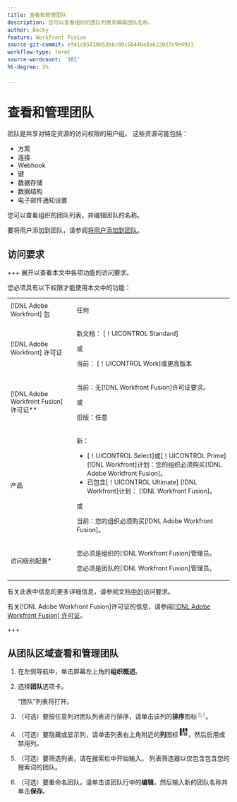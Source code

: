 ```yaml
---
title: 查看和管理团队
description: 您可以查看组织的团队列表并编辑团队名称。
author: Becky
feature: Workfront Fusion
source-git-commit: ef41c85010b53bbc80c5b44ba8a622027c9e4911
workflow-type: tm+mt
source-wordcount: '301'
ht-degree: 3%

---
```


# 查看和管理团队

团队是共享对特定资源的访问权限的用户组。 这些资源可能包括：

* 方案
* 连接
* Webhook
* 键
* 数据存储
* 数据结构
* 电子邮件通知设置

您可以查看组织的团队列表，并编辑团队的名称。

要将用户添加到团队，请参阅[将用户添加到团队](/help/workfront-fusion/set-up-and-manage-workfront-fusion/set-up-and-manage-orgs-and-teams/set-up-orgs-teams-and-users/add-a-user-to-a-team.md)。

## 访问要求

+++ 展开以查看本文中各项功能的访问要求。

您必须具有以下权限才能使用本文中的功能：

<table style="table-layout:auto">
 <col> 
 <col> 
 <tbody> 
  <tr> 
   <td role="rowheader">[!DNL Adobe Workfront] 包</td> 
   <td> <p>任何</p> </td> 
  </tr> 
  <tr data-mc-conditions=""> 
   <td role="rowheader">[!DNL Adobe Workfront] 许可证</td> 
   <td> <p>新文档： [！UICONTROL Standard]</p><p>或</p><p>当前： [！UICONTROL Work]或更高版本</p> </td> 
  </tr> 
  <tr> 
   <td role="rowheader">[!DNL Adobe Workfront Fusion] 许可证**</td> 
   <td>
   <p>当前：无[!DNL Workfront Fusion]许可证要求。</p>
   <p>或</p>
   <p>旧版：任意 </p>
   </td> 
  </tr> 
  <tr> 
   <td role="rowheader">产品</td> 
   <td>
   <p>新：</p> <ul><li>[！UICONTROL Select]或[！UICONTROL Prime] [!DNL Workfront]计划：您的组织必须购买[!DNL Adobe Workfront Fusion]。</li><li>已包含[！UICONTROL Ultimate] [!DNL Workfront]计划： [!DNL Workfront Fusion]。</li></ul>
   <p>或</p>
   <p>当前：您的组织必须购买[!DNL Adobe Workfront Fusion]。</p>
   </td> 
  </tr>
  <tr data-mc-conditions=""> 
   <td role="rowheader">访问级别配置*</td> 
   <td> 
     <p>您必须是组织的[!DNL Workfront Fusion]管理员。</p>
     <p>您必须是团队的[!DNL Workfront Fusion]管理员。</p>
   </td> 
  </tr> 
   </td> 
  </tr> 
 </tbody> 
</table>

有关此表中信息的更多详细信息，请参阅文档[中的](/help/workfront-fusion/references/licenses-and-roles/access-level-requirements-in-documentation.md)访问要求。

有关[!DNL Adobe Workfront Fusion]许可证的信息，请参阅[[!DNL Adobe Workfront Fusion] 许可证](/help/workfront-fusion/set-up-and-manage-workfront-fusion/licensing-operations-overview/license-automation-vs-integration.md)。

+++

## 从团队区域查看和管理团队

1. 在左侧导航中，单击屏幕左上角的&#x200B;**组织概述**。
1. 选择&#x200B;**团队**&#x200B;选项卡。

   “团队”列表将打开。

1. （可选）要按任意列对团队列表进行排序，请单击该列的&#x200B;**排序**&#x200B;图标![排序图标](assets/sort-icon.png)。
1. （可选）要隐藏或显示列，请单击列表右上角附近的&#x200B;**列**&#x200B;图标![列图标](assets/columns-icon.png)，然后启用或禁用列。
1. （可选）要筛选列表，请在搜索栏中开始输入。 列表筛选器以仅包含包含您的搜索词的团队。
1. （可选）要重命名团队，请单击该团队行中的&#x200B;**编辑**，然后输入新的团队名称并单击&#x200B;**保存**。



